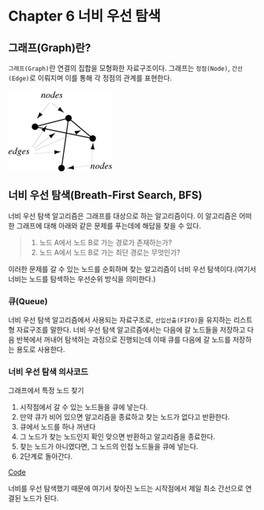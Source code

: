 # Chapter 6 너비 우선 탐색
## 그래프(Graph)란?
`그래프(Graph)`란 연결의 집합을 모형화한 자료구조이다. 그래프는 `정점(Node)`, `간선(Edge)`로 이뤄지며 이를 통해 각 정점의 관계를 표현한다.

![graph image](img/graph.png)

## 너비 우선 탐색(Breath-First Search, BFS)
너비 우선 탐색 알고리즘은 그래프를 대상으로 하는 알고리즘이다. 이 알고리즘은 어떠한 그래프에 대해 아래와 같은 문제를 푸는데에 해답을 찾을 수 있다.
> 1. 노드 A에서 노드 B로 가는 경로가 존재하는가?
> 2. 노드 A에서 노드 B로 가는 최단 경로는 무엇인가?

이러한 문제를 갈 수 있는 노드를 순회하며 찾는 알고리즘이 너비 우선 탐색이다.(여기서 너비는 노드를 탐색하는 우선순위 방식을 의미한다.) 

### 큐(Queue)
너비 우선 탐색 알고리즘에서 사용되는 자료구조로, `선입선출(FIFO)`을 유지하는 리스트형 자료구조를 말한다.
너비 우선 탐색 알고르즘에서는 다음에 갈 노드들을 저장하고 다음 반복에서 꺼내어 탐색하는 과정으로 진행되는데 이때 큐를 다음에 갈 노드를 저장하는 용도로 사용한다.

### 너비 우선 탐색 의사코드
그래프에서 특정 노드 찾기
1. 시작점에서 갈 수 있는 노드들을 큐에 넣는다.
2. 만약 큐가 비어 있으면 알고리즘을 종료하고 찾는 노드가 없다고 반환한다.
3. 큐에서 노드를 하나 꺼낸다 
4. 그 노드가 찾는 노드인지 확인 맞으면 반환하고 알고리즘을 종료한다.
5. 찾는 노드가 아니였다면, 그 노드의 인접 노드들을 큐에 넣는다.
6. 2단계로 돌아간다.

[Code](BreathFirstSearch.kt)

너비를 우선 탐색했기 때문에 여기서 찾아진 노드는 시작점에서 제일 최소 간선으로 연결된 노드가 된다.

